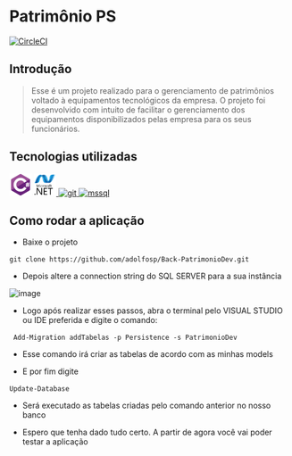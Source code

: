 # Patrimônio PS

[![CircleCI](https://circleci.com/gh/adolfosp/Back-PatrimonioDev.svg?style=svg&circle-token=20a665b5da536a4849089b6d94f5c02c9aba6356)](https://github.com/adolfosp/Back-PatrimonioDev/tree/main)

## Introdução

> Esse é um projeto realizado para o gerenciamento de patrimônios voltado à equipamentos tecnológicos da empresa. O projeto foi desenvolvido com intuito de facilitar o gerenciamento dos equipamentos disponibilizados pelas empresa para os seus funcionários.

## Tecnologias utilizadas
 
<img src="https://raw.githubusercontent.com/devicons/devicon/master/icons/csharp/csharp-original.svg" alt="csharp" width="40" height="40"/> </a>
 <a href="https://dotnet.microsoft.com/" target="_blank"> <img src="https://raw.githubusercontent.com/devicons/devicon/master/icons/dot-net/dot-net-original-wordmark.svg" alt="dotnet" width="40" height="40"/> </a> <a href="https://git-scm.com/" target="_blank"> <img src="https://www.vectorlogo.zone/logos/git-scm/git-scm-icon.svg" alt="git" width="40" height="40"/> </a> 
<a href="https://www.microsoft.com/en-us/sql-server" target="_blank"> <img src="https://www.svgrepo.com/show/303229/microsoft-sql-server-logo.svg" alt="mssql" width="40" height="40"/> </a></p>

## Como rodar a aplicação

- Baixe o projeto
```
git clone https://github.com/adolfosp/Back-PatrimonioDev.git
```
- Depois altere a connection string do SQL SERVER para a sua instância

![image](https://user-images.githubusercontent.com/39220517/162618546-bdb8884b-1776-4a9a-8e63-e7c82d5296cf.png)

- Logo após realizar esses passos, abra o terminal pelo VISUAL STUDIO ou IDE preferida e digite o comando:
```
 Add-Migration addTabelas -p Persistence -s PatrimonioDev
```
- Esse comando irá criar as tabelas de acordo com as minhas models 

- E por fim digite
```
Update-Database
```
- Será executado as tabelas criadas pelo comando anterior no nosso banco

- Espero que tenha dado tudo certo. A partir de agora você vai poder testar a aplicação

